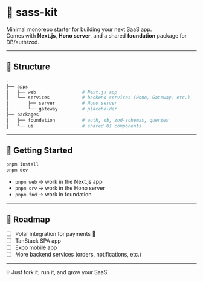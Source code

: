 # 🌱 sass-kit

Minimal monorepo starter for building your next SaaS app.  
Comes with **Next.js**, **Hono server**, and a shared **foundation** package for DB/auth/zod.

---

## 📂 Structure

```bash
.
├── apps
│   ├── web                 # Next.js app
│   └── services            # backend services (Hono, Gateway, etc.)
│       ├── server          # Hono server
│       └── gateway         # placeholder
├── packages
│   ├── foundation          # auth, db, zod-schemas, queries
│   └── ui                  # shared UI components
```

---

## 🚀 Getting Started

```bash
pnpm install
pnpm dev
```

- `pnpm web` → work in the Next.js app
- `pnpm srv` → work in the Hono server
- `pnpm fnd` → work in foundation

---

## 🌌 Roadmap

- [ ] Polar integration for payments 💸
- [ ] TanStack SPA app
- [ ] Expo mobile app
- [ ] More backend services (orders, notifications, etc.)

---

💡 Just fork it, run it, and grow your SaaS.
